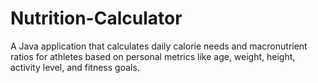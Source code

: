 # Nutrition-Calculator
A Java application that calculates daily calorie needs and macronutrient ratios for athletes based on personal metrics like age, weight, height, activity level, and fitness goals.
